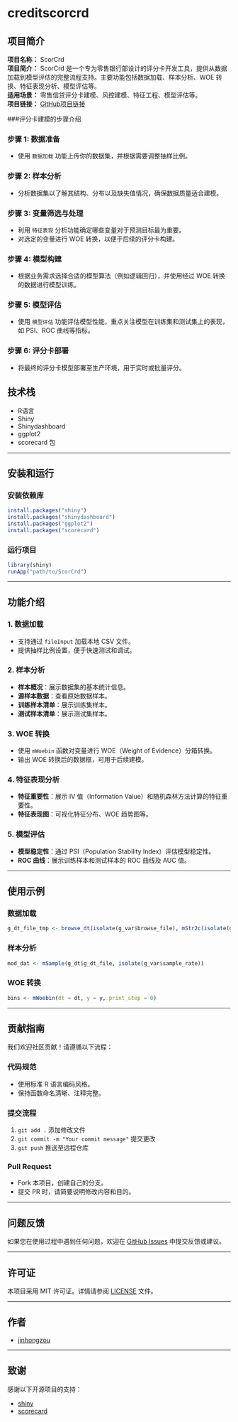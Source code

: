  

# creditscorcrd

## 项目简介

**项目名称：** ScorCrd  
**项目简介：** ScorCrd 是一个专为零售银行部设计的评分卡开发工具，提供从数据加载到模型评估的完整流程支持。主要功能包括数据加载、样本分析、WOE 转换、特征表现分析、模型评估等。  
**适用场景：** 零售信贷评分卡建模、风控建模、特征工程、模型评估等。  
**项目链接：** [GitHub项目链接](https://github.com/jinhognzou/ScorCrd)  


###评分卡建模的步骤介绍

### 步骤 1: 数据准备
- 使用 `数据加载` 功能上传你的数据集，并根据需要调整抽样比例。

### 步骤 2: 样本分析
- 分析数据集以了解其结构、分布以及缺失值情况，确保数据质量适合建模。

### 步骤 3: 变量筛选与处理
- 利用 `特征表现` 分析功能确定哪些变量对于预测目标最为重要。
- 对选定的变量进行 WOE 转换，以便于后续的评分卡构建。

### 步骤 4: 模型构建
- 根据业务需求选择合适的模型算法（例如逻辑回归），并使用经过 WOE 转换的数据进行模型训练。

### 步骤 5: 模型评估
- 使用 `模型评估` 功能评估模型性能，重点关注模型在训练集和测试集上的表现，如 PSI、ROC 曲线等指标。

### 步骤 6: 评分卡部署
- 将最终的评分卡模型部署至生产环境，用于实时或批量评分。


## 技术栈

- R语言
- Shiny
- Shinydashboard
- ggplot2
- scorecard 包

---

## 安装和运行

### 安装依赖库

```r
install.packages("shiny")
install.packages("shinydashboard")
install.packages("ggplot2")
install.packages("scorecard")
```

### 运行项目

```r
library(shiny)
runApp("path/to/ScorCrd")
```

---

## 功能介绍

### 1. 数据加载
- 支持通过 `fileInput` 加载本地 CSV 文件。
- 提供抽样比例设置，便于快速测试和调试。

### 2. 样本分析
- **样本概况**：展示数据集的基本统计信息。
- **源样本数据**：查看原始数据样本。
- **训练样本清单**：展示训练集样本。
- **测试样本清单**：展示测试集样本。

### 3. WOE 转换
- 使用 `mWoebin` 函数对变量进行 WOE（Weight of Evidence）分箱转换。
- 输出 WOE 转换后的数据框，可用于后续建模。

### 4. 特征表现分析
- **特征重要性**：展示 IV 值（Information Value）和随机森林方法计算的特征重要性。
- **特征表现图**：可视化特征分布、WOE 趋势图等。

### 5. 模型评估
- **模型稳定性**：通过 PSI（Population Stability Index）评估模型稳定性。
- **ROC 曲线**：展示训练样本和测试样本的 ROC 曲线及 AUC 值。

---

## 使用示例

### 数据加载

```r
g_dt_file_tmp <- browse_dt(isolate(g_var$browse_file), mStr2c(isolate(g_var$charcolname)))
```

### 样本分析

```r
mod_dat <- mSample(g_dt$g_dt_file, isolate(g_var$sample_rate))
```

### WOE 转换

```r
bins <- mWoebin(dt = dt, y = y, print_step = 0)
```

---

## 贡献指南

我们欢迎社区贡献！请遵循以下流程：

### 代码规范
- 使用标准 R 语言编码风格。
- 保持函数命名清晰、注释完整。

### 提交流程
1. `git add .` 添加修改文件
2. `git commit -m "Your commit message"` 提交更改
3. `git push` 推送至远程仓库

### Pull Request
- Fork 本项目，创建自己的分支。
- 提交 PR 时，请简要说明修改内容和目的。

---

## 问题反馈

如果您在使用过程中遇到任何问题，欢迎在 [GitHub Issues](https://github.com/jiinhongzou/creditscorcrd/issues) 中提交反馈或建议。

---

## 许可证

本项目采用 MIT 许可证。详情请参阅 [LICENSE](LICENSE) 文件。

---

## 作者

- [jinhongzou](https://github.com/jinhongzou)

---

## 致谢

感谢以下开源项目的支持：
- [shiny](https://shiny.rstudio.com/)
- [scorecard](https://cran.r-project.org/web/packages/scorecard/index.html)
